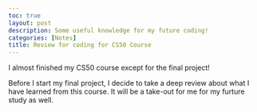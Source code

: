 ```yaml
---
toc: true
layout: post
description: Some useful knowledge for my future coding!
categories: [Notes]
title: Review for coding for CS50 Course
---
```


I almost finished my CS50 course except for the final project!  

Before I start my final project, I decide to take a deep review about what I have learned from this course. It will be a take-out for me for my furture study as well.  

